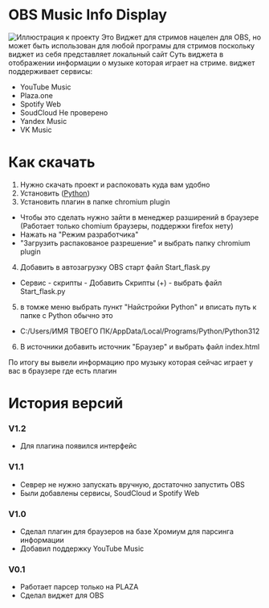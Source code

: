 # OBS Music Info Display
![Иллюстрация к проекту](https://i.ibb.co/SxZH7W3/ezgif-com-animated-gif-maker.gif)
Это Виджет для стримов нацелен для OBS, но может быть использован для любой програмы для стримов поскольку виджет из себя представляет локальный сайт
Суть виджета в отображении информации о музыке которая играет на стриме.
виджет поддерживает сервисы: 
- YouTube Music 
- Plaza.one
- Spotify Web
- SoudCloud
Не проверено
- Yandex Music
- VK Music

# Как скачать
1) Нужно скачать проект и распоковать куда вам удобно
2) Установить ([Python](https://www.python.org))
3) Установить плагин в папке chromium plugin
- Чтобы это сделать нужно зайти в менеджер разширений в браузере (Работает только chomium браузеры, поддержки firefox нету)
- Нажать на "Режим разработчика"
- "Загрузить распакованое разрешение" и выбрать папку chromium plugin
4) Добавить в автозагрузку OBS старт файл Start_flask.py  
- Сервис - скрипты - Добавить Скрипты (+) - выбрать файл Start_flask.py
5) в томже меню выбрать пункт "Найстройки Python" и вписать путь к папке с Python обычно это 
- C:/Users/ИМЯ ТВОЕГО ПК/AppData/Local/Programs/Python/Python312
6) В источники добавить источник "Браузер" и выбрать файл index.html

По итогу вы вывели информацию про музыку которая сейчас играет у вас в браузере где есть плагин 
# История версий
### V1.2
- Для плагина появился интерфейс
### V1.1
- Севрер не нужно запускать вручную, достаточно запустить OBS
- Были добавлены сервисы, SoudCloud и Spotify Web
### V1.0
- Сделал плагин для браузеров на базе Хромиум для парсинга информации
- Добавил поддержку YouTube Music
### V0.1
- Работает парсер только на PLAZA
- Сделал виджет для OBS